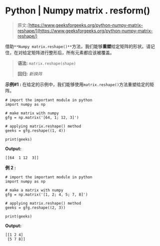 # Python | Numpy matrix . resform()

> 原文:[https://www.geeksforgeeks.org/python-numpy-matrix-reshape/](https://www.geeksforgeeks.org/python-numpy-matrix-reshape/)

借助`**Numpy matrix.reshape()**`方法，我们能够**重塑**给定矩阵的形状。请记住，在对给定矩阵进行整形后，所有元素都应该被覆盖。

> **语法:** `matrix.reshape(shape)`
> 
> **回归:** *新换阵*

**示例#1 :**
在给定的示例中，我们能够使用`matrix.reshape()`方法重塑给定的矩阵。

```
# import the important module in python
import numpy as np

# make matrix with numpy
gfg = np.matrix('[64, 1; 12, 3]')

# applying matrix.reshape() method
geeks = gfg.reshape((1, 4))

print(geeks)
```

**Output:**

```
[[64  1 12  3]]

```

**例 2 :**

```
# import the important module in python
import numpy as np

# make a matrix with numpy
gfg = np.matrix('[1, 2; 4, 5; 7, 8]')

# applying matrix.reshape() method
geeks = gfg.reshape((2, 3))

print(geeks)
```

**Output:**

```
[[1 2 4]
 [5 7 8]]

```
